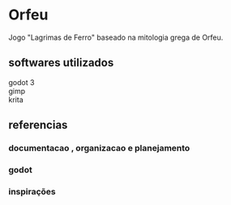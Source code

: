 # Orfeu
Jogo "Lagrimas de Ferro" baseado na mitologia grega de Orfeu.

## softwares utilizados
godot 3  
gimp  
krita  

## referencias
### documentacao , organizacao e planejamento
[]()
[]()
### godot
[]()
### inspirações
[]()
